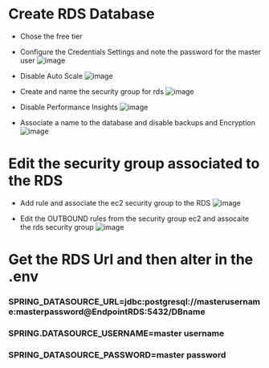 # Create RDS Database
- Chose the free tier
- Configure the Credentials Settings and note the password for the master user
  ![image](https://github.com/user-attachments/assets/18332152-4c5a-49f4-8039-7bd4f32a84c0)

- Disable Auto Scale
 ![image](https://github.com/user-attachments/assets/fcfe75de-d7c9-4df7-9cb4-149260289ff4)

- Create and name the security group for rds
  ![image](https://github.com/user-attachments/assets/ceb104f4-99e7-49e5-a255-5c43b54c360a)

- Disable Performance Insights
  ![image](https://github.com/user-attachments/assets/b5481864-ebde-4500-bfdb-4667673b9da4)

- Associate a name to the database and disable backups and Encryption
  ![image](https://github.com/user-attachments/assets/0d6b443e-10cd-4397-8332-c4c5a71cad54)

# Edit the security group associated to the RDS
- Add rule and associate the ec2 security group to the RDS
  ![image](https://github.com/user-attachments/assets/0479bace-5b63-4549-a0f3-6752e69a8bb3)

- Edit the OUTBOUND rules from the security group ec2 and assocaite the rds security group
  ![image](https://github.com/user-attachments/assets/4be3a166-c40d-4dc1-a92e-8d4e90d744d2)

# Get the RDS Url and then alter in the .env
### SPRING_DATASOURCE_URL=jdbc:postgresql://masterusername:masterpassword@EndpointRDS:5432/DBname
### SPRING.DATASOURCE_USERNAME=master username
### SPRING_DATASOURCE_PASSWORD=master password



